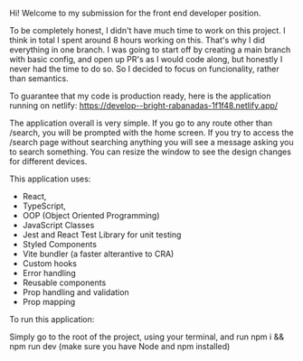 Hi! Welcome to my submission for the front end developer position.

To be completely honest, I didn't have much time to work on this project. I think in total I spent around 8 hours working on this.
That's why I did everything in one branch. I was going to start off by creating a main branch with basic config, and open up PR's as I would code along, but honestly I never had the time to do so.
So I decided to focus on funcionality, rather than semantics.

To guarantee that my code is production ready, here is the application running on netlify: https://develop--bright-rabanadas-1f1f48.netlify.app/

The application overall is very simple. If you go to any route other than /search, you will be prompted with the home screen.
If you try to access the /search page without searching anything you will see a message asking you to search something.
You can resize the window to see the design changes for different devices.

This application uses:
* React,
* TypeScript,
* OOP (Object Oriented Programming)
* JavaScript Classes
* Jest and React Test Library for unit testing
* Styled Components
* Vite bundler (a faster alterantive to CRA)
* Custom hooks
* Error handling
* Reusable components
* Prop handling and validation
* Prop mapping


To run this application:

Simply go to the root of the project, using your terminal, and run npm i && npm run dev
(make sure you have Node and npm installed)


